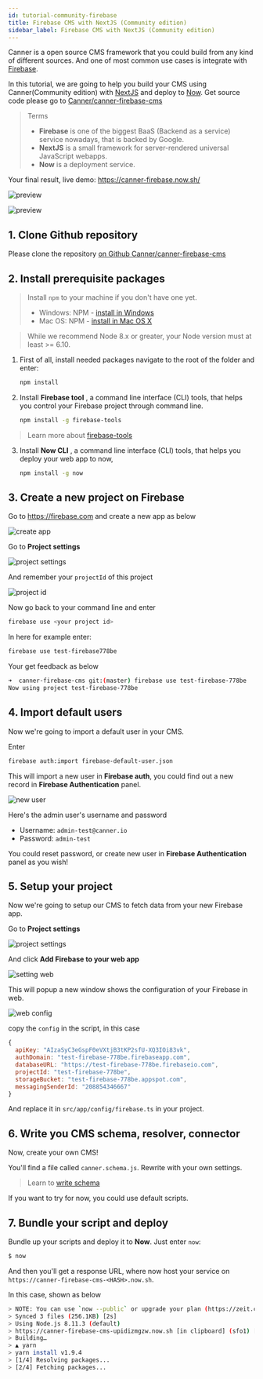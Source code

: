 ```yaml
---
id: tutorial-community-firebase
title: Firebase CMS with NextJS (Community edition)
sidebar_label: Firebase CMS with NextJS (Community edition)
---
```


Canner is a open source CMS framework that you could build from any kind of different sources. And one of most common use cases is integrate with [Firebase](https://firebase.google.com/).

In this tutorial, we are going to help you build your CMS using Canner(Community edition) with [NextJS](https://nextjs.org/) and deploy to [Now](https://zeit.co/now). Get source code please go to [Canner/canner-firebase-cms](https://github.com/Canner/canner-firebase-cms) 

> Terms
> - **Firebase** is one of the biggest BaaS (Backend as a service) service nowadays, that is backed by Google.
> - **NextJS** is a small framework for server-rendered universal JavaScript webapps.
> - **Now** is a deployment service.

Your final result, live demo: https://canner-firebase.now.sh/

![preview](/docs/assets/tutorial-firebase/preview/1.png)

![preview](/docs/assets/tutorial-firebase/preview/4.png)


## 1. Clone Github repository

Please clone the repository [on Github Canner/canner-firebase-cms](https://github.com/Canner/canner-firebase-cms)

## 2. Install prerequisite packages

> Install `npm` to your machine if you don't have one yet.
> - Windows: NPM - [install in Windows](https://docs.npmjs.com/getting-started/installing-node#microsoft-windows)
> - Mac OS: NPM - [install in Mac OS X](https://docs.npmjs.com/getting-started/installing-node#apple-macos)

> While we recommend Node 8.x or greater, your Node version must at least >= 6.10.

1. First of all, install needed packages navigate to the root of the folder and enter:
    ```sh
    npm install
    ```

2. Install **Firebase tool** , a command line interface (CLI) tools, that helps you control your Firebase project through command line.

    ```sh
    npm install -g firebase-tools
    ```

> Learn more about [firebase-tools](https://github.com/firebase/firebase-tools)
3. Install **Now CLI** ,  a command line interface (CLI) tools, that helps you deploy your web app to now,

    ```sh
    npm install -g now
    ```

## 3. Create a new project on Firebase

Go to https://firebase.com and create a new app as below

![create app](/docs/assets/tutorial-firebase/create-firebase-app.png)

Go to **Project settings**

![project settings](/docs/assets/tutorial-firebase/project-settings.png)

And remember your `projectId` of this project

![project id](/docs/assets/tutorial-firebase/project-id.png)


Now go back to your command line and enter

```sh
firebase use <your project id>
```

In here for example enter:

```sh
firebase use test-firebase778be
```

Your get feedback as below

```sh
➜  canner-firebase-cms git:(master) firebase use test-firebase-778be
Now using project test-firebase-778be
```

## 4. Import default users

Now we're going to import a default user in your CMS.

Enter

```sh
firebase auth:import firebase-default-user.json
```

This will import a new user in **Firebase auth**, you could find out a new record in **Firebase Authentication** panel.

![new user](/docs/assets/tutorial-firebase/new-user.png)

Here's the admin user's username and password

- Username: `admin-test@canner.io`
- Password: `admin-test`

You could reset password, or create new user in **Firebase Authentication** panel as you wish!

## 5. Setup your project

Now we're going to setup our CMS to fetch data from your new Firebase app.

Go to **Project settings**

![project settings](/docs/assets/tutorial-firebase/project-settings.png)

And click **Add Firebase to your web app**

![setting web](/docs/assets/tutorial-firebase/setting-web.png)

This will popup a new window shows the configuration of your Firebase in web.

![web config](/docs/assets/tutorial-firebase/web-config.png)

copy the `config` in the script, in this case

```js
{
  apiKey: "AIzaSyC3eGspF0eVXtjB3tKP2sfU-XQ3IOi83vk",
  authDomain: "test-firebase-778be.firebaseapp.com",
  databaseURL: "https://test-firebase-778be.firebaseio.com",
  projectId: "test-firebase-778be",
  storageBucket: "test-firebase-778be.appspot.com",
  messagingSenderId: "208854346667"
}
```

And replace it in `src/app/config/firebase.ts` in your project.

## 6. Write you CMS schema, resolver, connector

Now, create your own CMS!

You'll find a file called `canner.schema.js`. Rewrite with your own settings.

> Learn to [write schema](guides-write-schema.md)

If you want to try for now, you could use default scripts.


## 7. Bundle your script and deploy

Bundle up your scripts and deploy it to **Now**. Just enter `now`:

```sh
$ now
```

And then you'll get a response URL, where now host your service on `https://canner-firebase-cms-<HASH>.now.sh`.

In this case, shown as below

```sh
> NOTE: You can use `now --public` or upgrade your plan (https://zeit.co/account/plan) to skip this prompt
> Synced 3 files (256.1KB) [2s]
> Using Node.js 8.11.3 (default)
> https://canner-firebase-cms-upidizmgzw.now.sh [in clipboard] (sfo1) [2s]
> Building…
> ▲ yarn
> yarn install v1.9.4
> [1/4] Resolving packages...
> [2/4] Fetching packages...
```